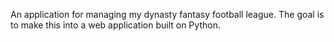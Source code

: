 An application for managing my dynasty fantasy football league. 
The goal is to make this into a web application built on Python. 

